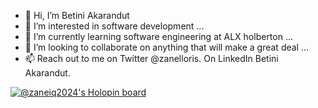 - 👋 Hi, I’m Betini Akarandut 
- 👀 I’m interested in software development ...
- 🌱 I’m currently learning software engineering at ALX holberton ...
- 💞️ I’m looking to collaborate on anything that will make a great deal ...
- 📫 Reach out to me on Twitter @zanelloris. On LinkedIn Betini Akarandut.

<!---
betiniakarandut/betiniakarandut is a ✨ special ✨ repository because its `README.md` (this file) appears on your GitHub profile.
You can click the Preview link to take a look at your changes.
--->
[![@zaneiq2024's Holopin board](https://holopin.me/zaneiq2024)](https://holopin.io/@zaneiq2024)
